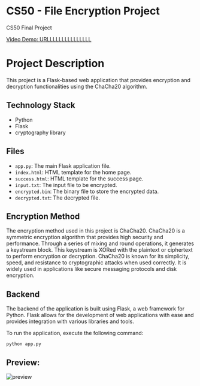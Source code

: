 # CS50 - File Encryption Project
CS50 Final Project

[Video Demo: URLLLLLLLLLLLLLLL](https://link-url-here.org)

<h1>Project Description</h1>

<p>This project is a Flask-based web application that provides encryption and decryption functionalities using the ChaCha20 algorithm.</p>

<h2>Technology Stack</h2>

<ul>
  <li>Python</li>
  <li>Flask</li>
  <li>cryptography library</li>
</ul>

<h2>Files</h2>

<ul>
  <li><code>app.py</code>: The main Flask application file.</li>
  <li><code>index.html</code>: HTML template for the home page.</li>
  <li><code>success.html</code>: HTML template for the success page.</li>
  <li><code>input.txt</code>: The input file to be encrypted.</li>
  <li><code>encrypted.bin</code>: The binary file to store the encrypted data.</li>
  <li><code>decrypted.txt</code>: The decrypted file.</li>
</ul>

<h2>Encryption Method</h2>

<p>The encryption method used in this project is ChaCha20. ChaCha20 is a symmetric encryption algorithm that provides high security and performance. Through a series of mixing and round operations, it generates a keystream block. This keystream is XORed with the plaintext or ciphertext to perform encryption or decryption. ChaCha20 is known for its simplicity, speed, and resistance to cryptographic attacks when used correctly. It is widely used in applications like secure messaging protocols and disk encryption.</p>

<h2>Backend</h2>

<p>The backend of the application is built using Flask, a web framework for Python. Flask allows for the development of web applications with ease and provides integration with various libraries and tools.</p>

<p>To run the application, execute the following command:</p>

<pre><code>python app.py</code></pre>

<h2>Preview:</h2>

![preview](https://github.com/kralchris/CS50-/assets/90260861/fad2a4a0-0c60-4108-bb56-48979430b414)
